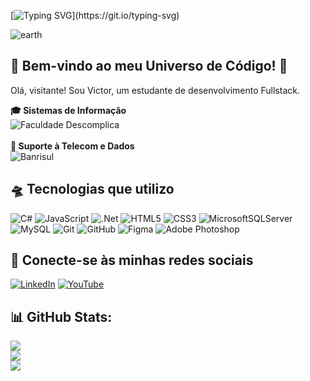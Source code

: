 [![Typing SVG](https://readme-typing-svg.demolab.com?font=Fira+Code&weight=400&duration=4000&pause=1000&color=1BF700&width=435&lines=iniciando+protocolos+de+lan%C3%A7amento..;preparando+propulsores...;aguarde...;lan%C3%A7amento+finalizado+com+sucesso!;boas+vindas+ao+cosmos!)](https://git.io/typing-svg)

![earth](https://github.com/user-attachments/assets/395a9826-2def-4e78-a866-3e848c5452ed)

## 🚀 Bem-vindo ao meu Universo de Código! 🌌
<p> Olá, visitante! Sou Victor, um estudante de desenvolvimento Fullstack. </p>

<div>
  <strong>🎓 Sistemas de Informação</strong>
  <br>
  <img src="https://img.shields.io/badge/Faculdade_Descomplica-1bb373?style=flat&logo=university&logoColor=white" alt="Faculdade Descomplica" />
  <br>
  <br>
  <strong>🏦 Suporte à Telecom e Dados</strong>
  <br>
  <img src="https://img.shields.io/badge/Banrisul-020f63?style=flat&logo=bank&logoColor=white" alt="Banrisul" />
</div>

## 🛸 Tecnologias que utilizo
![C#](https://img.shields.io/badge/C%23-%23239120.svg?style=flat&logo=csharp&logoColor=white&color=purple) ![JavaScript](https://img.shields.io/badge/JavaScript-%23323330.svg?style=flat&logo=javascript&logoColor=%23F7DF1E) ![.Net](https://img.shields.io/badge/.NET-5C2D91?style=flat&logo=.net&logoColor=white) ![HTML5](https://img.shields.io/badge/HTML5-E34F26?style=flat&logo=html5&logoColor=white) ![CSS3](https://img.shields.io/badge/CSS3-1572B6?style=flat&logo=css3&logoColor=white) ![MicrosoftSQLServer](https://img.shields.io/badge/Microsoft%20SQL%20Server-CC2927?style=flat&logo=microsoft%20sql%20server&logoColor=white) ![MySQL](https://img.shields.io/badge/MySQL-4479A1.svg?style=flat&logo=mysql&logoColor=white) ![Git](https://img.shields.io/badge/Git-%23F05033.svg?style=flat&logo=git&logoColor=white) ![GitHub](https://img.shields.io/badge/GitHub-%23121011.svg?style=flat&logo=github&logoColor=white) ![Figma](https://img.shields.io/badge/Figma-%23F24E1E.svg?style=flat&logo=figma&logoColor=white) ![Adobe Photoshop](https://img.shields.io/badge/Adobe%20PhotoShop-%2331A8FF.svg?style=flat&logo=adobe%20photoshop&logoColor=white) 

## 📡 Conecte-se às minhas redes sociais
[![LinkedIn](https://img.shields.io/badge/LinkedIn-%230077B5.svg?logo=linkedin&logoColor=white)](https://linkedin.com/in/victorsoares99/) 
[![YouTube](https://img.shields.io/badge/YouTube-%23FF0000.svg?logo=YouTube&logoColor=white)](https://youtube.com/@codismo) 

## 📊 GitHub Stats:
![](https://github-readme-stats.vercel.app/api?username=vsoares99&theme=shadow_blue&hide_border=true&include_all_commits=true&count_private=true)<br/>
![](https://github-readme-streak-stats.herokuapp.com/?user=vsoares99&theme=shadow_blue&hide_border=true)<br/>
![](https://github-readme-stats.vercel.app/api/top-langs/?username=vsoares99&theme=shadow_blue&hide_border=true&include_all_commits=true&count_private=true&layout=compact)
<!-- Proudly created with GPRM ( https://gprm.itsvg.in ) -->

